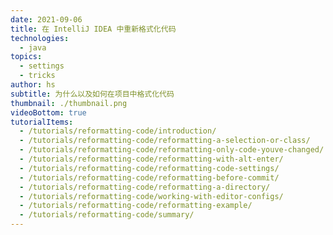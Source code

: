 ```yaml
---
date: 2021-09-06
title: 在 IntelliJ IDEA 中重新格式化代码
technologies:
  - java
topics:
  - settings
  - tricks
author: hs
subtitle: 为什么以及如何在项目中格式化代码
thumbnail: ./thumbnail.png
videoBottom: true
tutorialItems:
  - /tutorials/reformatting-code/introduction/
  - /tutorials/reformatting-code/reformatting-a-selection-or-class/
  - /tutorials/reformatting-code/reformatting-only-code-youve-changed/
  - /tutorials/reformatting-code/reformatting-with-alt-enter/
  - /tutorials/reformatting-code/reformatting-code-settings/
  - /tutorials/reformatting-code/reformatting-before-commit/
  - /tutorials/reformatting-code/reformatting-a-directory/
  - /tutorials/reformatting-code/working-with-editor-configs/
  - /tutorials/reformatting-code/reformatting-example/
  - /tutorials/reformatting-code/summary/
---
```


